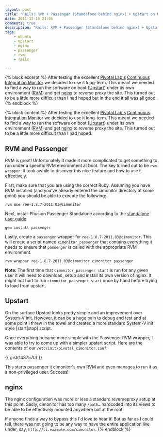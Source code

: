 ```yaml
---
layout: post
title: "Rails: RVM + Passenger (Standalone behind nginx) + Upstart on Ubuntu 10.04"
date: 2011-12-16 21:06
comments: true
description: "Rails: RVM + Passenger (Standalone behind nginx) + Upstart on Ubuntu 10.04"
tags:
    - ubuntu
    - upstart
    - nginx
    - passenger
    - rvm
    - rails

---
```


{% block excerpt %}
After testing the excellent [Pivotal Lab's](http://pivotallabs.com/) [Continuous Integration Monitor](https://github.com/pivotal/cimonitor) we decided to use it long-term. This meant we needed to find a way to run the software on boot ([Upstart](http://upstart.ubuntu.com/)) under its own environment ([RVM](http://beginrescueend.com/)) and get [nginx](http://nginx.org/) to reverse proxy the site. This turned out to be a little more difficult than I had hoped but in the end it all was all good.
{% endblock %}

{% block content %}
After testing the excellent [Pivotal Lab's](http://pivotallabs.com/) [Continuous Integration Monitor](https://github.com/pivotal/cimonitor) we decided to use it long-term. This meant we needed to find a way to run the software on boot ([Upstart](http://upstart.ubuntu.com/)) under its own environment ([RVM](http://beginrescueend.com/)) and get [nginx](http://nginx.org/) to reverse proxy the site. This turned out to be a little more difficult than I had hoped.

## RVM and Passenger

RVM is great! Unfortunately it made it more complicated to get something to run under a specific RVM environment at boot. The key turned out to be `rvm wrapper`. It took awhile to discover this nice feature and how to use it effectively.

First, make sure that you are using the correct Ruby. Assuming you have RVM installed (and you've already entered the cimonitor directory at some point) you should be able to execute the following:

    rvm use ree-1.8.7-2011.03@cimonitor

Next, install Phusion Passenger Standalone according to the [standalone user guide](http://www.modrails.com/documentation/Users%20guide%20Standalone.html).

    gem install passenger

Lastly, create a `passenger` wrapper for `ree-1.8.7-2011.03@cimonitor`. This will create a script named `cimonitor_passenger` that contains everything it needs to ensure that `passenger` is called with the appropriate RVM environment.

    rvm wrapper ree-1.8.7-2011.03@cimonitor cimonitor passenger

**Note:** The first time that `cimonitor_passenger start` is run for any given user it will need to download, setup and install its own version of nginx. It might not hurt to run `cimonitor_passenger start` once by hand before trying to load from upstart.

## Upstart

On the surface Upstart looks pretty simple and an improvement over System-V init. However, it can be a huge pain to debug and test and at some point I threw in the towel and created a more standard System-V init style [start|stop] script.

Once everything became more simple with the Passenger RVM wrapper, I was able to try to come up with a simpler upstart script. Here are the contents of our `/etc/init/pivotal_cimonitor.conf`:

{{ gist(1487570) }}

This starts passenger it cimonitor's own RVM and even manages to run it as a non-privileged user. Success!

## nginx

The nginx configuration was more or less a standard reverseproxy setup at this point. Sadly, cimonitor has too many `/path…` hardcoded into its views to be able to be effectively mounted anywhere but at the root.

If anyone finds a way to bypass this I'd love to hear it! But as far as I could tell, there was not going to be any way to have the entire application live under, say, `http://ci.example.com/cimonitor`.
{% endblock %}
